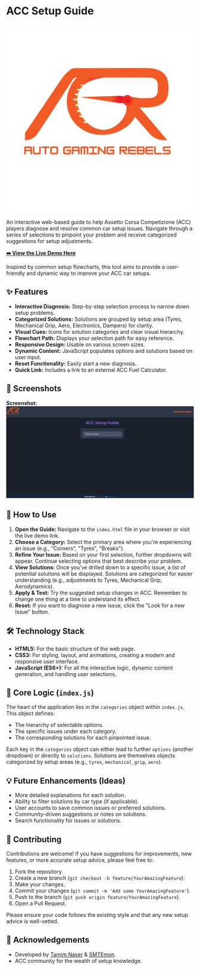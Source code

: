 # ACC Setup Guide

![AGR Logo](icons/AGR_logo_v3.png)

An interactive web-based guide to help Assetto Corsa Competizione (ACC) players diagnose and resolve common car setup issues. Navigate through a series of selections to pinpoint your problem and receive categorized suggestions for setup adjustments.

**[➡️ View the Live Demo Here](https://istamimnaser.github.io/ACC-Setup-Guide/)**

Inspired by common setup flowcharts, this tool aims to provide a user-friendly and dynamic way to improve your ACC car setups.

## ✨ Features

*   **Interactive Diagnosis:** Step-by-step selection process to narrow down setup problems.
*   **Categorized Solutions:** Solutions are grouped by setup area (Tyres, Mechanical Grip, Aero, Electronics, Dampers) for clarity.
*   **Visual Cues:** Icons for solution categories and clear visual hierarchy.
*   **Flowchart Path:** Displays your selection path for easy reference.
*   **Responsive Design:** Usable on various screen sizes.
*   **Dynamic Content:** JavaScript populates options and solutions based on user input.
*   **Reset Functionality:** Easily start a new diagnosis.
*   **Quick Link:** Includes a link to an external ACC Fuel Calculator.

## 📸 Screenshots

**Screenshot:**
![Screenshot of ACC Setup Guide interface](ACC_SS.png)

## 🚀 How to Use

1.  **Open the Guide:** Navigate to the `index.html` file in your browser or visit the live demo link.
2.  **Choose a Category:** Select the primary area where you're experiencing an issue (e.g., "Corners", "Tyres", "Breaks").
3.  **Refine Your Issue:** Based on your first selection, further dropdowns will appear. Continue selecting options that best describe your problem.
4.  **View Solutions:** Once you've drilled down to a specific issue, a list of potential solutions will be displayed. Solutions are categorized for easier understanding (e.g., adjustments to Tyres, Mechanical Grip, Aerodynamics).
5.  **Apply & Test:** Try the suggested setup changes in ACC. Remember to change one thing at a time to understand its effect.
6.  **Reset:** If you want to diagnose a new issue, click the "Look for a new Issue" button.

## 🛠️ Technology Stack

*   **HTML5:** For the basic structure of the web page.
*   **CSS3:** For styling, layout, and animations, creating a modern and responsive user interface.
*   **JavaScript (ES6+):** For all the interactive logic, dynamic content generation, and handling user selections.


## 🧠 Core Logic (`index.js`)

The heart of the application lies in the `categories` object within `index.js`. This object defines:
*   The hierarchy of selectable options.
*   The specific issues under each category.
*   The corresponding solutions for each pinpointed issue.

Each key in the `categories` object can either lead to further `options` (another dropdown) or directly to `solutions`. Solutions are themselves objects categorized by setup areas (e.g., `tyres`, `mechanical_grip`, `aero`).

## 💡 Future Enhancements (Ideas)

*   More detailed explanations for each solution.
*   Ability to filter solutions by car type (if applicable).
*   User accounts to save common issues or preferred solutions.
*   Community-driven suggestions or notes on solutions.
*   Search functionality for issues or solutions.

## 🤝 Contributing

Contributions are welcome! If you have suggestions for improvements, new features, or more accurate setup advice, please feel free to:

1.  Fork the repository.
2.  Create a new branch (`git checkout -b feature/YourAmazingFeature`).
3.  Make your changes.
4.  Commit your changes (`git commit -m 'Add some YourAmazingFeature'`).
5.  Push to the branch (`git push origin feature/YourAmazingFeature`).
6.  Open a Pull Request.

Please ensure your code follows the existing style and that any new setup advice is well-vetted.


## 🙏 Acknowledgements

*   Developed by [Tamim Naser](https://github.com/istamimnaser) & [SMTEmon](https://github.com/SMTEmon).
*   ACC community for the wealth of setup knowledge.
